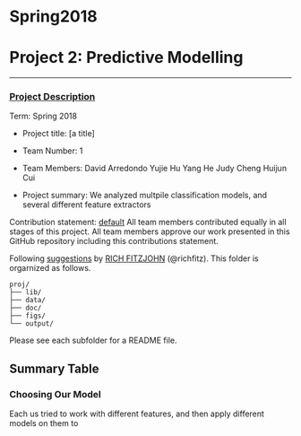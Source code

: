 # Spring2018


# Project 2: Predictive Modelling

----


### [Project Description](doc/)

Term: Spring 2018

+ Project title: [a title]
+ Team Number: 1
+ Team Members: David Arredondo 
                Yujie Hu
                Yang He
                Judy Cheng
                Huijun Cui
                
+ Project summary: We analyzed multpile classification models, and several different feature extractors

Contribution statement: [default](doc/a_note_on_contributions.md) All team members contributed equally in all stages of this project. All team members approve our work presented in this GitHub repository including this contributions statement.

Following [suggestions](http://nicercode.github.io/blog/2013-04-05-projects/) by [RICH FITZJOHN](http://nicercode.github.io/about/#Team) (@richfitz). This folder is orgarnized as follows.

```
proj/
├── lib/
├── data/
├── doc/
├── figs/
└── output/
```

Please see each subfolder for a README file.

## Summary Table



### Choosing Our Model

Each us tried to work with different features, and then apply different models on them to 

